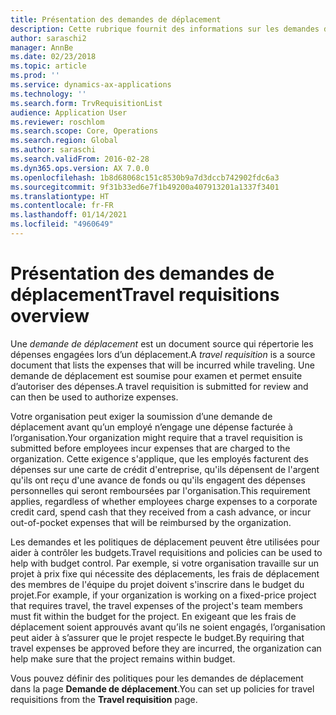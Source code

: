```yaml
---
title: Présentation des demandes de déplacement
description: Cette rubrique fournit des informations sur les demandes de déplacement. Une demande de déplacement documente les dépenses de déplacement prévues.
author: saraschi2
manager: AnnBe
ms.date: 02/23/2018
ms.topic: article
ms.prod: ''
ms.service: dynamics-ax-applications
ms.technology: ''
ms.search.form: TrvRequisitionList
audience: Application User
ms.reviewer: roschlom
ms.search.scope: Core, Operations
ms.search.region: Global
ms.author: saraschi
ms.search.validFrom: 2016-02-28
ms.dyn365.ops.version: AX 7.0.0
ms.openlocfilehash: 1b8d68068c151c8530b9a7d3dccb742902fdc6a3
ms.sourcegitcommit: 9f31b33ed6e7f1b49200a407913201a1337f3401
ms.translationtype: HT
ms.contentlocale: fr-FR
ms.lasthandoff: 01/14/2021
ms.locfileid: "4960649"
---
```

# <a name="travel-requisitions-overview"></a><span data-ttu-id="70c24-104">Présentation des demandes de déplacement</span><span class="sxs-lookup"><span data-stu-id="70c24-104">Travel requisitions overview</span></span>

<span data-ttu-id="70c24-105">Une *demande de déplacement* est un document source qui répertorie les dépenses engagées lors d’un déplacement.</span><span class="sxs-lookup"><span data-stu-id="70c24-105">A *travel requisition* is a source document that lists the expenses that will be incurred while traveling.</span></span> <span data-ttu-id="70c24-106">Une demande de déplacement est soumise pour examen et permet ensuite d’autoriser des dépenses.</span><span class="sxs-lookup"><span data-stu-id="70c24-106">A travel requisition is submitted for review and can then be used to authorize expenses.</span></span>

<span data-ttu-id="70c24-107">Votre organisation peut exiger la soumission d’une demande de déplacement avant qu’un employé n’engage une dépense facturée à l’organisation.</span><span class="sxs-lookup"><span data-stu-id="70c24-107">Your organization might require that a travel requisition is submitted before employees incur expenses that are charged to the organization.</span></span> <span data-ttu-id="70c24-108">Cette exigence s'applique, que les employés facturent des dépenses sur une carte de crédit d'entreprise, qu'ils dépensent de l'argent qu'ils ont reçu d'une avance de fonds ou qu'ils engagent des dépenses personnelles qui seront remboursées par l'organisation.</span><span class="sxs-lookup"><span data-stu-id="70c24-108">This requirement applies, regardless of whether employees charge expenses to a corporate credit card, spend cash that they received from a cash advance, or incur out-of-pocket expenses that will be reimbursed by the organization.</span></span>

<span data-ttu-id="70c24-109">Les demandes et les politiques de déplacement peuvent être utilisées pour aider à contrôler les budgets.</span><span class="sxs-lookup"><span data-stu-id="70c24-109">Travel requisitions and policies can be used to help with budget control.</span></span> <span data-ttu-id="70c24-110">Par exemple, si votre organisation travaille sur un projet à prix fixe qui nécessite des déplacements, les frais de déplacement des membres de l'équipe du projet doivent s'inscrire dans le budget du projet.</span><span class="sxs-lookup"><span data-stu-id="70c24-110">For example, if your organization is working on a fixed-price project that requires travel, the travel expenses of the project's team members must fit within the budget for the project.</span></span> <span data-ttu-id="70c24-111">En exigeant que les frais de déplacement soient approuvés avant qu’ils ne soient engagés, l’organisation peut aider à s’assurer que le projet respecte le budget.</span><span class="sxs-lookup"><span data-stu-id="70c24-111">By requiring that travel expenses be approved before they are incurred, the organization can help make sure that the project remains within budget.</span></span>

<span data-ttu-id="70c24-112">Vous pouvez définir des politiques pour les demandes de déplacement dans la page **Demande de déplacement**.</span><span class="sxs-lookup"><span data-stu-id="70c24-112">You can set up policies for travel requisitions from the **Travel requisition** page.</span></span>
